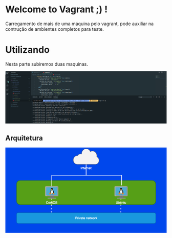 # Welcome to Vagrant ;) !

Carregamento de mais de uma máquina pelo vagrant, pode auxiliar na contrução de ambientes completos para teste.

# Utilizando

Nesta parte subiremos duas maquinas.

![](../../../.images/img2.png)

## Arquitetura

![](../../../.images/basico3/img01.png)